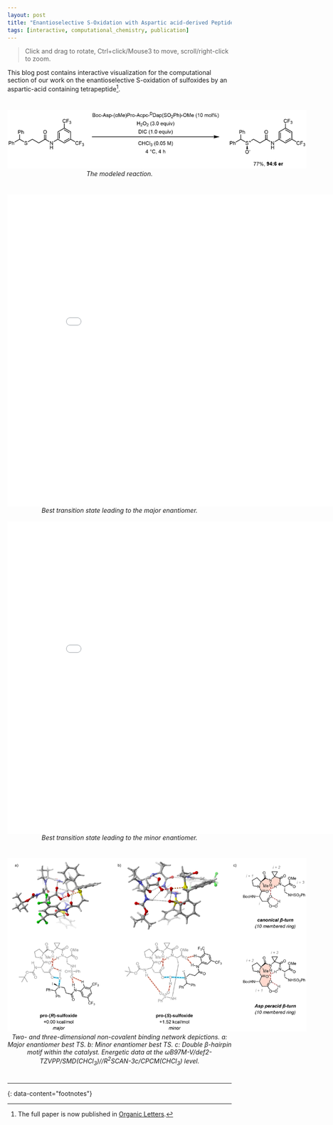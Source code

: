 ```yaml
---
layout: post
title: "Enantioselective S-Oxidation with Aspartic acid-derived Peptides"
tags: [interactive, computational_chemistry, publication]
---
```


<!-- Twitter -->
<meta property="twitter:card" content="summary_large_image" />
<meta property="twitter:url" content="https://ntampellini.github.io/enantioselective_s_oxidation/" />
<meta property="twitter:title" content="Enantioselective S-Oxidation with Aspartic acid-derived peptides" />
<meta property="twitter:description" content="Test description" />
<!-- <meta property="twitter:image" content="/assets/atroposelective_imidation/TS1Sa_preview.png" />

<!-- Meta Tags Generated with https://metatags.io -->

<style>
  .img1cm {
     margin-top: 1cm;
     margin-bottom: 1cm;
  }

  .ured {
    font-weight: bold;
    text-decoration: underline;
    text-decoration-color: rgba(232, 111, 136, 0.75);
    text-decoration-thickness: 0.25em;
    text-decoration-skip-ink: none;
  }

  .uorange {
    font-weight: bold;
    text-decoration: underline;
    text-decoration-color: rgba(255, 195, 135, 0.75);
    text-decoration-thickness: 0.25em;
    text-decoration-skip-ink: none;
  }

  .ugreen {
    font-weight: bold;
    text-decoration: underline;
    text-decoration-color: rgba(100, 200, 200, 0.75);
    text-decoration-thickness: 0.25em;
    text-decoration-skip-ink: none;
  }

  .iframe-parent{
    max-width: min(90vw, 1000px);
    max-height: min(80vh, 700px);
    width: 95vw;
    height: 75vw;
    margin-left:auto;
    margin-right:auto;
  }

  /* Expand to the entire container */
  .iframe{
    width: 100%;
    height: 100%;
  }
</style>

<!-- CONTENT -->

> Click and drag to rotate, Ctrl+click/Mouse3 to move, scroll/right-click to zoom.

This blog post contains interactive visualization for the computational section of our work on the enantioselective S-oxidation of sulfoxides by an aspartic-acid containing tetrapeptide[^OrgLett].

<div class="img1cm">
  <img style='width: 70vw; max-width: 900px; object-fit: contain' src="/assets/enantioselective_s_oxidation/reaction.jpg"/>

  <div align="center"><i>The modeled reaction.</i></div>
</div>

<div class="iframe-parent">
  <iframe
    class="iframe"
    src="/assets/enantioselective_s_oxidation/major.html"
    frameBorder="0"
  ></iframe>
</div>

<div align="center"><i>Best transition state leading to the major enantiomer.</i></div>

<br>

<div class="iframe-parent">
  <iframe
    class="iframe"
    src="/assets/enantioselective_s_oxidation/minor.html"
    frameBorder="0"
  ></iframe>
</div>

<div align="center"><i>Best transition state leading to the minor enantiomer.</i></div>

<div class="img1cm">
  <img style='width: 70vw; max-width: 900px; object-fit: contain' src="/assets/enantioselective_s_oxidation/figure.jpg"/>

  <div align="center"><i>Two- and three-dimensional non-covalent binding network depictions. a: Major enantiomer best TS. b: Minor enantiomer best TS. c: Double β-hairpin motif within the catalyst. Energetic data at the ωB97M-V/def2-TZVPP/SMD(CHCl<sub>3</sub>)//R<sup>2</sup>SCAN-3c/CPCM(CHCl<sub>3</sub>) level.</i></div>
</div>

---
{: data-content="footnotes"}

[^OrgLett]: The full paper is now published in [Organic Letters](https://pubs.acs.org/doi/10.1021/acs.orglett.4c02452).